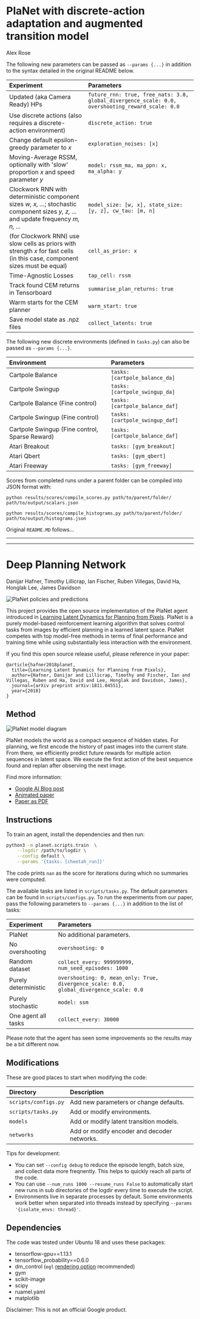 # PlaNet with discrete-action adaptation and augmented transition model

Alex Rose

The following new parameters can be passed as `--params {...}` in addition to the syntax detailed in the original README below.

| Experiment | Parameters |
| :--------- | :--------- |
| Updated (aka Camera Ready) HPs | `future_rnn: true, free_nats: 3.0, global_divergence_scale: 0.0, overshooting_reward_scale: 0.0` |
| Use discrete actions (also requires a discrete-action environment) | `discrete_action: true` |
| Change default epsilon-greedy parameter to _x_ | `exploration_noises: [x]` |
| Moving-Average RSSM, optionally with 'slow' proportion _x_ and speed parameter _y_ | `model: rssm_ma, ma_ppn: x, ma_alpha: y` |
| Clockwork RNN with deterministic component sizes _w, x, ..._; stochastic component sizes _y, z, ..._ and update frequency _m, n, ..._ | `model_size: [w, x], state_size: [y, z], cw_tau: [m, n]` |
| (for Clockwork RNN) use slow cells as priors with strength _x_ for fast cells (in this case, component sizes must be equal) | `cell_as_prior: x` |
| Time-Agnostic Losses | `tap_cell: rssm` |
| Track found CEM returns in Tensorboard | `summarise_plan_returns: true` |
| Warm starts for the CEM planner | `warm_start: true` |
| Save model state as .npz files | `collect_latents: true` |


The following new discrete environments (defined in `tasks.py`) can also be passed as `--params {...}`.

| Environment | Parameters |
| :--------- | :--------- |
| Cartpole Balance | `tasks: [cartpole_balance_da]` |
| Cartpole Swingup | `tasks: [cartpole_swingup_da]` |
| Cartpole Balance (Fine control) | `tasks: [cartpole_balance_daf]` |
| Cartpole Swingup (Fine control) | `tasks: [cartpole_swingup_daf]` |
| Cartpole Swingup (Fine control, Sparse Reward) | `tasks: [cartpole_balance_daf]` |
| Atari Breakout | `tasks: [gym_breakout]` |
| Atari Qbert | `tasks: [gym_qbert]` |
| Atari Freeway | `tasks: [gym_freeway]` |


Scores from completed runs under a parent folder can be compiled into JSON format with:

``python results/scores/compile_scores.py path/to/parent/folder/ path/to/output/scalars.json``

``python results/scores/compile_histograms.py path/to/parent/folder/ path/to/output/histograms.json``

Original `README.MD` follows...
_______________________
_______________________

# Deep Planning Network

Danijar Hafner, Timothy Lillicrap, Ian Fischer, Ruben Villegas, David Ha, Honglak Lee, James Davidson

![PlaNet policies and predictions](https://imgur.com/UeeQIfo.gif)

This project provides the open source implementation of the PlaNet agent
introduced in [Learning Latent Dynamics for Planning from Pixels][paper].
PlaNet is a purely model-based reinforcement learning algorithm that solves
control tasks from images by efficient planning in a learned latent space.
PlaNet competes with top model-free methods in terms of final performance and
training time while using substantially less interaction with the environment.

If you find this open source release useful, please reference in your paper:

```
@article{hafner2018planet,
  title={Learning Latent Dynamics for Planning from Pixels},
  author={Hafner, Danijar and Lillicrap, Timothy and Fischer, Ian and Villegas, Ruben and Ha, David and Lee, Honglak and Davidson, James},
  journal={arXiv preprint arXiv:1811.04551},
  year={2018}
}
```

## Method

![PlaNet model diagram](https://i.imgur.com/fpvrAqw.png)

PlaNet models the world as a compact sequence of hidden states. For planning,
we first encode the history of past images into the current state. From there,
we efficiently predict future rewards for multiple action sequences in latent
space. We execute the first action of the best sequence found and replan after
observing the next image.

Find more information:

- [Google AI Blog post][blog]
- [Animated paper][website]
- [Paper as PDF][paper]

[blog]: https://ai.googleblog.com/2019/02/introducing-planet-deep-planning.html
[paper]: https://danijar.com/publications/2019-planet.pdf
[website]: https://planetrl.github.io/

## Instructions

To train an agent, install the dependencies and then run:

```sh
python3 -m planet.scripts.train  \
    --logdir /path/to/logdir \
    --config default \
    --params '{tasks: [cheetah_run]}'
```

The code prints `nan` as the score for iterations during which no summaries
were computed.

The available tasks are listed in `scripts/tasks.py`. The default parameters
can be found in `scripts/configs.py`. To run the experiments from our
paper, pass the following parameters to `--params {...}` in addition to the
list of tasks:

| Experiment | Parameters |
| :--------- | :--------- |
| PlaNet | No additional parameters. |
| No overshooting | `overshooting: 0` |
| Random dataset | `collect_every: 999999999, num_seed_episodes: 1000` |
| Purely deterministic | `overshooting: 0, mean_only: True, divergence_scale: 0.0, global_divergence_scale: 0.0` |
| Purely stochastic | `model: ssm` |
| One agent all tasks | `collect_every: 30000` |

Please note that the agent has seen some improvements so the results may be a
bit different now.

## Modifications

These are good places to start when modifying the code:

| Directory | Description |
| :-------- | :---------- |
| `scripts/configs.py` | Add new parameters or change defaults. |
| `scripts/tasks.py` | Add or modify environments. |
| `models` | Add or modify latent transition models. |
| `networks` | Add or modify encoder and  decoder networks. |

Tips for development:

- You can set `--config debug` to reduce the episode length, batch size, and
  collect data more freqnently. This helps to quickly reach all parts of the
  code.
- You can use `--num_runs 1000 --resume_runs False` to automatically start new
  runs in sub directories of the logdir every time to execute the script.
- Environments live in separate processes by default. Some environments work
  better when separated into threads instead by specifying `--params
  '{isolate_envs: thread}'`.

## Dependencies

The code was tested under Ubuntu 18 and uses these packages:

- tensorflow-gpu==1.13.1
- tensorflow_probability==0.6.0
- dm_control (`egl` [rendering option][dmc-rendering] recommended)
- gym
- scikit-image
- scipy
- ruamel.yaml
- matplotlib

[dmc-rendering]: https://github.com/deepmind/dm_control#rendering

Disclaimer: This is not an official Google product.
